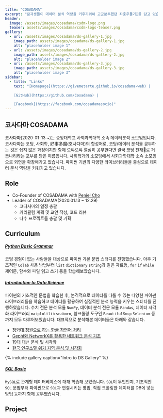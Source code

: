 ```yaml
---
title: "COSADAMA"
excerpt: "문과생들이 데이터 분석 역량을 키우기위해 고군분투했던 좌충우돌기🐶를 담고 있습니다."
header:
  image: /assets/images/cosadama/csdm-logo.png
  teaser: assets/images/cosadama/csdm-logo-teaser.png
gallery:
  - url: /assets/images/cosadama/ds-gallery-1.jpg
    image_path: assets/images/cosadama/ds-gallery-1.jpg
    alt: "placeholder image 1"
  - url: /assets/images/cosadama/ds-gallery-2.jpg
    image_path: assets/images/cosadama/ds-gallery-2.jpg
    alt: "placeholder image 2"
  - url: /assets/images/cosadama/ds-gallery-3.jpg
    image_path: assets/images/cosadama/ds-gallery-3.jpg
    alt: "placeholder image 3"
sidebar:
  - title: "Links"
    text: "[Homepage](https://givemetarte.github.io/cosadama-web) | 
    
    [GitHub](https://github.com/Cosadama) |
    
    [Facebook](https://facebook.com/cosadamasocio)"
---
```


## 코사다마 COSADAMA
코사다마(2020-01-13 ~)는 중앙대학교 사회과학대학 소속 데이터분석 소모임입니다. 코사다마는 코딩, 사회학, 好事多魔(호사다마)의 합성어로, 코딩/데이터 분석을 공부하는 것은 쉽지 않은 과정이지만 함께 으쌰으쌰 열심히 공부한다면 결국 코딩 천재👀로 거듭나리라는 포부를 담은 이름입니다. 사회학과의 소모임에서 사회과학대학 소속 소모임으로 외연을 확장해가고 있습니다. 파이썬 기반의 다양한 라이브러리들을 중심으로 데이터 분석 역량을 키워가고 있습니다. 


## Role
- Co-Founder of COSADAMA with [Peniel Cho](https://github.com/pensurfoncodes)
- Leader of COSADAMA(2020.01.13 ~ 12.29)
  - 코다사마의 일정 총괄 
  - 커리큘럼 계획 및 교안 작성, 코드 리뷰 
  - 다수 프로젝트들 총괄 및 기획

## Curriculum 
##### [Python Basic Grammar](https://github.com/Cosadama/cosadama-2020/tree/master/2019-2020_WINTER) 
코딩 경험이 없는 사람들을 대상으로 파이썬 기본 문법 스터디를 진행했습니다. 아주 기초적인 `Colab` 사용 방법부터 `list` `dictionary` `string`과 같은 자료형, `for` `if` `while` 제어문, 함수와 파일 읽고 쓰기 등을 학습해보았습니다.


##### [Introduction to Data Science](https://github.com/Cosadama/cosadama-2020/tree/master/2020_SPRING_RUSH)
파이썬의 기초적인 문법을 학습한 후, 본격적으로 데이터를 다룰 수 있는 다양한 파이썬 라이브러리들을 학습하고 데이터를 활용하여 실질적인 분석 능력을 키우는 스터디를 진행하였습니다. 수치 전문 분석 모듈 `NumPy`, 데이터 분석 전문 모듈 `Pandas`, 데이터 시각화 라이브러리 `matploltlib` `seaborn`, 웹크롤링 도구인 `BeautifulSoup` `Selenium` 등까지 모두 다루어보았습니다. 대표적으로 분석해본 데이터들은 아래와 같습니다. 

- [청와대 청원으로 하는 한글 자연어 처리](https://tinyurl.com/ybn4qoam)
- [Gephi와 NetworkX를 활용한 네트워크 분석 기초](https://tinyurl.com/yd5nd5q3)
- [19대 대선 분석 및 시각화](https://github.com/Cosadama/cosadama-2020/blob/master/2020_SPRING_RUSH/week8/week8_19th_presidential_election_analysis.ipynb)
- [한국 인구소멸 위기 지역 분석 및 시각화](https://github.com/Cosadama/cosadama-2020/blob/master/2020_SPRING_RUSH/week7/week7_7_Population_crisis_in_Korea.ipynb)

{% include gallery caption="Intro to DS Gallery" %}

##### [SQL Basic]()
`MySQL`로 관계형 데이터베이스에 대해 학습해 보았습니다. `SQL`이 무엇인지, 기초적인 `SQL` 문법부터 파이썬으로 `SQL`과 연결시키는 방법, 직접 크롤링한 데이터를 DB에 넣는 방법 등까지 함께 공부했습니다. 



## Project
